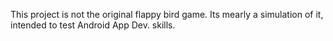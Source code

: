 This project is not the original flappy bird game. Its mearly a simulation of it, intended to test Android App Dev. skills.
